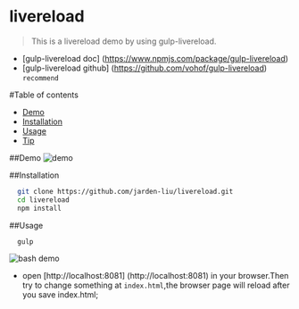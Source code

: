 livereload
================

> This is a livereload demo by using gulp-livereload.
* [gulp-livereload doc] (https://www.npmjs.com/package/gulp-livereload)
* [gulp-livereload github] (https://github.com/vohof/gulp-livereload) `recommend`

#Table of contents
- [Demo](#demo)
- [Installation](#installation)
- [Usage](#usage)
- [Tip](#tip)

##Demo
![demo](https://github.com/jarden-liu/livereload/raw/master/pic/demo.gif)

##Installation
```bash
  git clone https://github.com/jarden-liu/livereload.git
  cd livereload
  npm install
```

##Usage
```bash
  gulp
```
![bash demo](https://github.com/jarden-liu/livereload/raw/master/pic/runGulp.png)
* open [http://localhost:8081] (http://localhost:8081) in your browser.Then try to change something at `index.html`,the browser page will reload after you save index.html;
